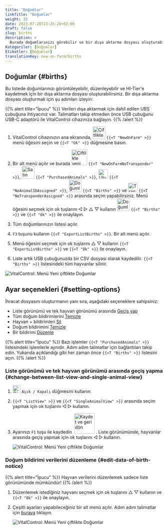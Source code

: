 ```yaml
---
title: "Doğumlar"
linkTitle: "Doğumlar"
weight: 35
date: 2023-07-28T13:25:28+02:00
draft: false
slug: births
description: >
  Burada doğumlarınızı görebilir ve bir dışa aktarma dosyası oluşturabilirsiniz.
Kategoriler: [Doğumlar]
Etiketler: [Doğumlar]
translationKey: new-on-farm/births
---
```

## Doğumlar {#births}

Bu listede doğumlarınızı görüntüleyebilir, düzenleyebilir ve HI-Tier'e kaydetmek için bir dışa aktarma dosyası oluşturabilirsiniz. Bir dışa aktarma dosyası oluşturmak için şu adımları izleyin:

{{% alert title="İpucu" %}}
Verileri dışa aktarmak için dahil edilen UBS çubuğuna ihtiyacınız var. Talimatları takip etmeden önce USB çubuğunu USB-C adaptörü ile VitalControl cihazınıza bağlayın.
{{% /alert %}}

1. VitalControl cihazınızın ana ekranında, <img src="/icons/main/new-on-farm.svg" width="40" align="bottom" alt="Çiftlikte yeni" /> `{{<T "NewOnFarm" >}}` menü öğesini seçin ve `{{<T "Ok" >}}` düğmesine basın.

2. Bir alt menü açılır ve burada <img src="/icons/registration/new-on-farm-no-transponder.svg" width="50" align="bottom" alt="Çiftlikte yeni, transponder yok" /> `{{<T "NewOnFarmNoTransponder" >}}`, <img src="/icons/main/new-on-farm.svg" width="40" align="bottom" alt="Satın alınan hayvanlar" /> `{{<T "PurchasedAnimals" >}}`, <img src="/icons/registration/no-eartag-number.svg" width="30" align="bottom" alt="Ulusal hayvan kimliği yok" /> `{{<T "NoAnimalIDAssigned" >}}`, <img src="/icons/main/births.svg" width="40" align="bottom" alt="Doğumlar" /> `{{<T "Births" >}}` ve <img src="/icons/registration/no-transponder.svg" width="30" align="bottom" alt="Transponder atanmamış" /> `{{<T "NoTransponderAssigned" >}}` arasında seçim yapabilirsiniz. Menü öğesini seçmek için ok tuşlarını ◁ ▷ △ ▽ kullanın <img src="/icons/main/births.svg" width="40" align="bottom" alt="Doğumlar" /> `{{<T "Births" >}}` ve `{{<T "Ok" >}}` ile onaylayın.

3. Tüm doğumlarınızın listesi açılır.

4. `F3` tuşunu kullanın `{{<T "ExportListBirths" >}}`. Bir alt menü açılır.

5. Menü öğesini seçmek için ok tuşlarını △ ▽ kullanın `{{<T "ExportListBirths" >}}` ve `{{<T "Ok" >}}` ile onaylayın.

6. Liste artık USB çubuğunuzda bir CSV dosyası olarak kaydedilir. `{{<T "Births" >}}` listesindeki tüm hayvanlar silinir.

![VitalControl: Menü Yeni çiftlikte Doğumlar](../images/births.png "Doğumlar")

## Ayar seçenekleri {#setting-options}

İhracat dosyasını oluşturmanın yanı sıra, aşağıdaki seçeneklere sahipsiniz:

- Liste görünümü ve tek hayvan görünümü arasında [Geçiş yap](#change-between-list-view-and-single-animal-view)
- Tüm doğum bildirimlerini [Temizle](../purchased-animals/#clear-all-purchase-notices)
- Hayvan + bildirimleri [Sil](../purchased-animals/#delete-animal--purchase-notice)
- Doğum bildirimini [Temizle](../purchased-animals/#clear-notice-of-purchase)
- Bir bildirimi [Düzenle](#edit-data-of-birth-notice)

{{% alert title="İpucu" %}}
Bazı işlemler `{{<T "PurchasedAnimals" >}}` listesindeki işlemlerle aynıdır. Adım adım talimatlar için bağlantıları takip edin. Yukarıda açıklandığı gibi her zaman önce `{{<T "Births" >}}` listesini açın.
{{% /alert %}}

### Liste görünümü ve tek hayvan görünümü arasında geçiş yapma {#change-between-list-view-and-single-animal-view}

1. <img src="/icons/gear.svg" width="25" align="bottom" alt="Dişli" /> `Açık / Kapalı` düğmesini kullanın.

2. `{{<T "ListView" >}}` ve `{{<T "SingleAnimalView" >}}` arasında seçim yapmak için ok tuşlarını ◁ ▷ kullanın.

3. Ayarınızı `F1` tuşu ile kaydedin &nbsp;<img src="/icons/footer/save_exit.svg" width="65" align="bottom" alt="Kaydet ve geri dön" />&nbsp;. Liste görünümünde, hayvanlar arasında geçiş yapmak için ok tuşlarını ◁ ▷ kullanın.

    ![VitalControl: Menü Yeni çiftlikte Doğumlar](../images/change.png "Liste görünümü ve tek hayvan görünümü arasında geçiş yapma")

### Doğum bildirimi verilerini düzenleme {#edit-data-of-birth-notice}

{{% alert title="İpucu" %}}
Hayvan verilerini düzenlemek sadece liste görünümünde mümkündür!
{{% /alert %}}

1. Düzenlemek istediğiniz hayvanı seçmek için ok tuşlarını △ ▽ kullanın ve `{{<T "Ok" >}}` ile onaylayın.

2. Çeşitli ayarları yapabileceğiniz bir alt menü açılır. Adım adım talimatlar için [buraya](/en/docs/new/calving/#register-a-calving) tıklayın.

    ![VitalControl: Menü Yeni çiftlikte Doğumlar](../images/edit2.png "Bir doğum bildirimini düzenle")
